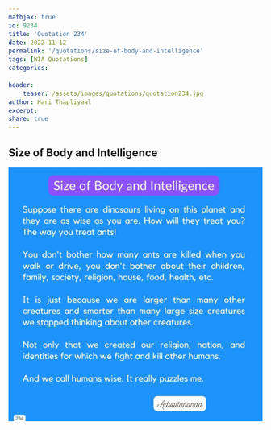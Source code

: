 ```yaml
---
mathjax: true
id: 9234
title: 'Quotation 234'
date: 2022-11-12
permalink: '/quotations/size-of-body-and-intelligence'
tags: [WIA Quotations] 
categories: 

header:
    teaser: /assets/images/quotations/quotation234.jpg
author: Hari Thapliyaal 
excerpt:
share: true 
---
```


## Size of Body and Intelligence

![Size of Body and Intelligence](/assets/images/quotations/quotation234.jpg)
